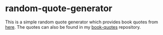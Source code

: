 # random-quote-generator

This is a simple random quote generator which provides book quotes from [here](https://vinnu1.github.io/quotes/). The quotes can also be found in my [book-quotes](https://github.com/Vinnu1/book-quotes) repository. 